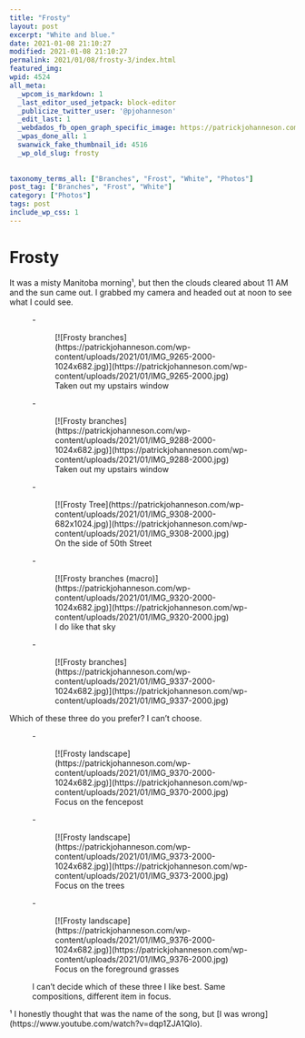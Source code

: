 ```yaml
---
title: "Frosty"
layout: post
excerpt: "White and blue."
date: 2021-01-08 21:10:27
modified: 2021-01-08 21:10:27
permalink: 2021/01/08/frosty-3/index.html
featured_img: 
wpid: 4524
all_meta: 
  _wpcom_is_markdown: 1
  _last_editor_used_jetpack: block-editor
  _publicize_twitter_user: '@pjohanneson'
  _edit_last: 1
  _webdados_fb_open_graph_specific_image: https://patrickjohanneson.com/wp-content/uploads/2021/01/IMG_9320-2000.jpg
  _wpas_done_all: 1
  swanwick_fake_thumbnail_id: 4516
  _wp_old_slug: frosty
  
  
taxonomy_terms_all: ["Branches", "Frost", "White", "Photos"]
post_tag: ["Branches", "Frost", "White"]
category: ["Photos"]
tags: post
include_wp_css: 1
---
```


# Frosty

It was a misty Manitoba morning¹, but then the clouds cleared about 11 AM and the sun came out. I grabbed my camera and headed out at noon to see what I could see.

<figure class="is-layout-flex wp-block-gallery-116 wp-block-gallery columns-3 is-cropped">- <figure>[![Frosty branches](https://patrickjohanneson.com/wp-content/uploads/2021/01/IMG_9265-2000-1024x682.jpg)](https://patrickjohanneson.com/wp-content/uploads/2021/01/IMG_9265-2000.jpg)<figcaption class="blocks-gallery-item__caption">Taken out my upstairs window</figcaption></figure>
- <figure>[![Frosty branches](https://patrickjohanneson.com/wp-content/uploads/2021/01/IMG_9288-2000-1024x682.jpg)](https://patrickjohanneson.com/wp-content/uploads/2021/01/IMG_9288-2000.jpg)<figcaption class="blocks-gallery-item__caption">Taken out my upstairs window</figcaption></figure>
- <figure>[![Frosty Tree](https://patrickjohanneson.com/wp-content/uploads/2021/01/IMG_9308-2000-682x1024.jpg)](https://patrickjohanneson.com/wp-content/uploads/2021/01/IMG_9308-2000.jpg)<figcaption class="blocks-gallery-item__caption">On the side of 50th Street</figcaption></figure>
- <figure>[![Frosty branches (macro)](https://patrickjohanneson.com/wp-content/uploads/2021/01/IMG_9320-2000-1024x682.jpg)](https://patrickjohanneson.com/wp-content/uploads/2021/01/IMG_9320-2000.jpg)<figcaption class="blocks-gallery-item__caption">I do like that sky</figcaption></figure>
- <figure>[![Frosty branches](https://patrickjohanneson.com/wp-content/uploads/2021/01/IMG_9337-2000-1024x682.jpg)](https://patrickjohanneson.com/wp-content/uploads/2021/01/IMG_9337-2000.jpg)</figure>

</figure>Which of these three do you prefer? I can’t choose.

<figure class="is-layout-flex wp-block-gallery-118 wp-block-gallery columns-3 is-cropped">- <figure>[![Frosty landscape](https://patrickjohanneson.com/wp-content/uploads/2021/01/IMG_9370-2000-1024x682.jpg)](https://patrickjohanneson.com/wp-content/uploads/2021/01/IMG_9370-2000.jpg)<figcaption class="blocks-gallery-item__caption">Focus on the fencepost</figcaption></figure>
- <figure>[![Frosty landscape](https://patrickjohanneson.com/wp-content/uploads/2021/01/IMG_9373-2000-1024x682.jpg)](https://patrickjohanneson.com/wp-content/uploads/2021/01/IMG_9373-2000.jpg)<figcaption class="blocks-gallery-item__caption">Focus on the trees</figcaption></figure>
- <figure>[![Frosty landscape](https://patrickjohanneson.com/wp-content/uploads/2021/01/IMG_9376-2000-1024x682.jpg)](https://patrickjohanneson.com/wp-content/uploads/2021/01/IMG_9376-2000.jpg)<figcaption class="blocks-gallery-item__caption">Focus on the foreground grasses</figcaption></figure>

<figcaption class="blocks-gallery-caption">I can’t decide which of these three I like best. Same compositions, different item in focus.</figcaption></figure>¹ I honestly thought that was the name of the song, but [I was wrong](https://www.youtube.com/watch?v=dqp1ZJA1QIo).